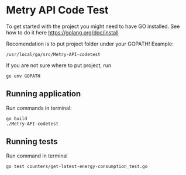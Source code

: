 # Metry API Code Test

To get started with the project you might need to have GO installed. See how to do it here https://golang.org/doc/install

Recomendation is to put project folder under your GOPATH!
Example:

```
/usr/local/go/src/Metry-API-codetest
```

If you are not sure where to put project, run 

```
go env GOPATH
```

## Running application

Run commands in terminal:

```
go build
./Metry-API-codetest
```

## Running tests

Run command in terminal

```
go test counters/get-latest-energy-consumption_test.go
```
